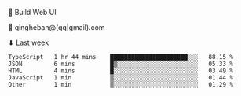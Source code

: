 🧙 Build Web UI

📧 qingheban@(qq|gmail).com

⬇ Last week

<!--START_SECTION:waka-->

```text
TypeScript   1 hr 44 mins    ██████████████████████░░░   88.15 %
JSON         6 mins          █▒░░░░░░░░░░░░░░░░░░░░░░░   05.33 %
HTML         4 mins          █░░░░░░░░░░░░░░░░░░░░░░░░   03.49 %
JavaScript   1 min           ▒░░░░░░░░░░░░░░░░░░░░░░░░   01.44 %
Other        1 min           ▒░░░░░░░░░░░░░░░░░░░░░░░░   01.29 %
```

<!--END_SECTION:waka-->

<!--
**banqinghe/banqinghe** is a ✨ _special_ ✨ repository because its `README.md` (this file) appears on your GitHub profile.

Here are some ideas to get you started:

- 🔭 I’m currently working on ...
- 🌱 I’m currently learning ...
- 👯 I’m looking to collaborate on ...
- 🤔 I’m looking for help with ...
- 💬 Ask me about ...
- 📫 How to reach me: ...
- 😄 Pronouns: ...
- ⚡ Fun fact: ...
-->

